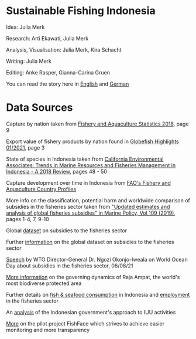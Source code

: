 # Sustainable Fishing Indonesia

Idea: Julia Merk

Research: Arti Ekawati, Julia Merk

Analysis, Visualisation: Julia Merk, Kira Schacht

Writing: Julia Merk

Editing: Anke Rasper, Gianna-Carina Gruen

You can read the story here in [English](dw.com/a-60134067) and [German](dw.com/a-60134044) 

# Data Sources 

Capture by nation taken from [Fishery and Aquaculture Statistics 2018](https://www.fao.org/3/cb1213t/CB1213T.pdf), page 9

Export value of fishery products by nation found in [Globefish Highlights 01/2021](https://www.fao.org/in-action/globefish/publications/details-publication/en/c/1297260/), page 3

State of species in Indonesia taken from [California Environmental Associates: Trends in Marine Resources and Fisheries Management in Indonesia - A 2018 Review](https://www.packard.org/wp-content/uploads/2019/05/Indonesia-Marine-Full-Report-11.9.18.pdf), pages 48 - 50

Capture development over time in Indonesia from [FAO's Fishery and Aquaculture Country Profiles](https://www.fao.org/fishery/en/facp/idn?lang=en)

More info on the classification, potential harm and worldwide comparison of subsidies in the fisheries sector taken from ["Updated estimates and analysis of global fisheries subsidies" in Marine Policy, Vol 109 (2019)](https://www.sciencedirect.com/science/article/pii/S0308597X19303677?via=ihub), pages 1-4, 7, 9-10

Global [dataset](Sumaila_dataset.xlsx) on subsidies to the fisheries sector

Further [information](https://reader.elsevier.com/reader/sd/pii/S2352340919310613?token=B2572EDC64BBE32D0F7F960C6125F0D6A7ECEA62BE086242059EE9B742E62D262900924AF0E914774087366632D76655&originRegion=eu-west-1&originCreation=20211215073844) on the global dataset on subsidies to the fisheries sector

[Speech](https://www.youtube.com/watch?v=aUOTGddz2I0) by WTO Director-General Dr. Ngozi Okonjo-Iweala on World Ocean Day about subsidies in the fisheries sector, 06/08/21

[More information](https://www.tandfonline.com/doi/full/10.1080/21568316.2019.1686652?scroll=top&needAccess=true) on the governing dynamics of Raja Ampat, the world's most biodiverse protected area

Further details on [fish & seafood consumption](https://ourworldindata.org/grapher/fish-and-seafood-consumption-per-capita?tab=table) in Indonesia and [employment](https://stats.oecd.org/Index.aspx?DataSetCode=FISH_EMPL) in the fisheries sector 

An [analysis](https://www.nature.com/articles/s41559-018-0499-1.epdf?sharing_token=YmJhfafYmnPVdYUqyEhPQdRgN0jAjWel9jnR3ZoTv0PRh-MpU0vTRaPU4XNu_ty6JhCd4PfdcfEhe08n6_AUss8Rh5T4CPDQ8b3n9QGPC3bJBQpriMw-cjMNqONkJW-5-18kRxN9hRAp64qlObJh_TWA-00uMQzQxbEZZl3u3jHeJ5oHRE7tg_nC2cEboc9qQqxNGVEnTMGqf7mMo85aG_cU4F3u0o7W9QhDmDrvuJs=&tracking_referrer=news.mongabay.com) of the Indonesian government's approach to IUU activities

[More](https://www.natureaustralia.org.au/what-we-do/our-priorities/oceans/ocean-stories/fishface/) on the pilot project FishFace which strives to achieve easier monitoring and more transparency

